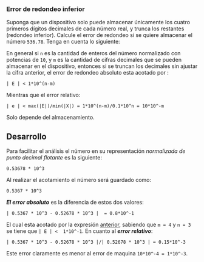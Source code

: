 ### Error de redondeo inferior

Suponga que un dispositivo solo puede almacenar únicamente los cuatro primeros dígitos decimales de cada número real, y trunca los restantes (redondeo inferior). Calcule el error de redondeo si se quiere almacenar el número `536.78`. Tenga en cuenta lo siguiente:

En general si `n` es la cantidad de enteros del número normalizado con potencias de `10`, y `m` es la cantidad de cifras decimales que se pueden almacenar en el dispositivo, entonces si se truncan los decimales sin ajustar la cifra anterior, el error de redondeo absoluto esta acotado por <a href='maxref'></a>:

```
| E | < 1*10^(n-m)
```
Mientras que el error relativo:
```
| e | < max(|E|)/min(|X|) = 1*10^(n-m)/0.1*10^n = 10*10^-m
```
Solo depende del almacenamiento.

## Desarrollo

Para facilitar el análisis el número en su representación *normalizada de punto decimal flotante* es la siguiente:
```
0.53678 * 10^3
``` 
Al realizar el acotamiento el número será guardado como:
```
0.5367 * 10^3
```
***El error absoluto*** es la diferencia de estos dos valores:
```
| 0.5367 * 10^3 - 0.52678 * 10^3 |  = 0.8*10^-1
``` 
El cual esta acotado por la expresión [anterior](#maxref), sabiendo que `m = 4` y `n = 3` se tiene que  `| E | <  1*10^-1`. En cuanto al ***error relativo***:
```
| 0.5367 * 10^3 - 0.52678 * 10^3 |/| 0.52678 * 10^3 | = 0.15*10^-3
```
Este error claramente es menor al error de maquina `10*10^-4 = 1*10^-3`.
